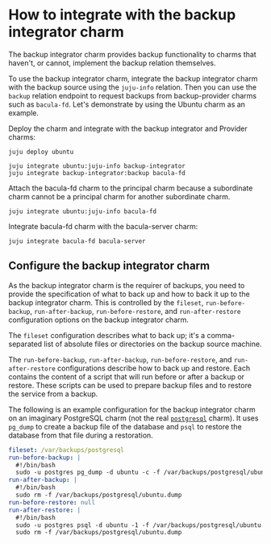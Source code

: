 # How to integrate with the backup integrator charm

The backup integrator charm provides backup functionality to charms that
haven't, or cannot, implement the backup relation themselves.

To use the backup integrator charm, integrate the backup integrator
charm with the backup source using the `juju-info` relation. Then you
can use the `backup` relation endpoint to request backups from
backup-provider charms such as `bacula-fd`. Let's
demonstrate by using the Ubuntu charm as an example.

Deploy the charm and integrate with the backup integrator 
and Provider charms:

```
juju deploy ubuntu

juju integrate ubuntu:juju-info backup-integrator
juju integrate backup-integrator:backup bacula-fd
```

Attach the bacula-fd charm to the principal charm because a
subordinate charm cannot be a principal charm for another
subordinate charm.

```
juju integrate ubuntu:juju-info bacula-fd
```

Integrate bacula-fd charm with the bacula-server charm:
```
juju integrate bacula-fd bacula-server
```

## Configure the backup integrator charm

As the backup integrator charm is the requirer of backups, you need to
provide the specification of what to back up and how to back it up to
the backup integrator charm. This is controlled by the `fileset`,
`run-before-backup`, `run-after-backup`, `run-before-restore`, and
`run-after-restore` configuration options on the backup integrator
charm.

The `fileset` configuration describes what to back up; it's a
comma-separated list of absolute files or directories on the backup
source machine.

The `run-before-backup`, `run-after-backup`, `run-before-restore`, and
`run-after-restore` configurations describe how to back up and restore.
Each contains the content of a script that will run before or after a
backup or restore. These scripts can be used to prepare backup files and
to restore the service from a backup.

The following is an example configuration for the backup integrator
charm on an imaginary PostgreSQL charm (not the
real [`postgresql`](https://charmhub.io/postgresql) charm). It uses
`pg_dump` to create a backup file of the database and `psql` to restore
the database from that file during a restoration.

<!-- vale Canonical.016-No-inline-comments = NO -->
```yaml
fileset: /var/backups/postgresql
run-before-backup: |
  #!/bin/bash
  sudo -u postgres pg_dump -d ubuntu -c -f /var/backups/postgresql/ubuntu.dump
run-after-backup: |
  #!/bin/bash
  sudo rm -f /var/backups/postgresql/ubuntu.dump
run-before-restore: null
run-after-restore: |
  #!/bin/bash
  sudo -u postgres psql -d ubuntu -1 -f /var/backups/postgresql/ubuntu.dump
  sudo rm -f /var/backups/postgresql/ubuntu.dump
```
<!-- vale Canonical.016-No-inline-comments = YES -->
